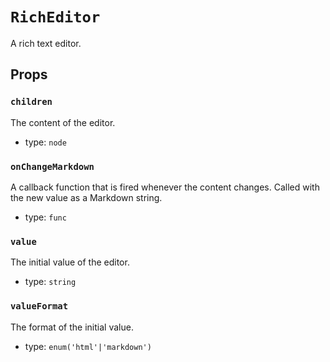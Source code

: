 `RichEditor`
============

A rich text editor.

Props
-----

### `children`

The content of the editor.

- type: `node`


### `onChangeMarkdown`

A callback function that is fired whenever the content changes.
Called with the new value as a Markdown string.

- type: `func`


### `value`

The initial value of the editor.

- type: `string`


### `valueFormat`

The format of the initial value.

- type: `enum('html'|'markdown')`

